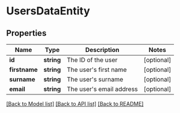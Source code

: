 # UsersDataEntity

## Properties
Name | Type | Description | Notes
------------ | ------------- | ------------- | -------------
**id** | **string** | The ID of the user | [optional] 
**firstname** | **string** | The user&#39;s first name | [optional] 
**surname** | **string** | The user&#39;s surname | [optional] 
**email** | **string** | The user&#39;s email address | [optional] 

[[Back to Model list]](../README.md#documentation-for-models) [[Back to API list]](../README.md#documentation-for-api-endpoints) [[Back to README]](../README.md)


